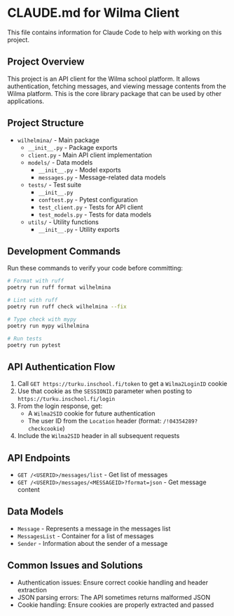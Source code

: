 # CLAUDE.md for Wilma Client

This file contains information for Claude Code to help with working on this project.

## Project Overview

This project is an API client for the Wilma school platform. It allows authentication, fetching messages, and viewing message contents from the Wilma platform. This is the core library package that can be used by other applications.

## Project Structure

- `wilhelmina/` - Main package
  - `__init__.py` - Package exports
  - `client.py` - Main API client implementation
  - `models/` - Data models
    - `__init__.py` - Model exports
    - `messages.py` - Message-related data models
  - `tests/` - Test suite
    - `__init__.py`
    - `conftest.py` - Pytest configuration
    - `test_client.py` - Tests for API client
    - `test_models.py` - Tests for data models
  - `utils/` - Utility functions
    - `__init__.py` - Utility exports

## Development Commands

Run these commands to verify your code before committing:

```bash
# Format with ruff
poetry run ruff format wilhelmina

# Lint with ruff
poetry run ruff check wilhelmina --fix

# Type check with mypy
poetry run mypy wilhelmina

# Run tests
poetry run pytest
```

## API Authentication Flow

1. Call `GET https://turku.inschool.fi/token` to get a `Wilma2LoginID` cookie
2. Use that cookie as the `SESSIONID` parameter when posting to `https://turku.inschool.fi/login`
3. From the login response, get:
   - A `Wilma2SID` cookie for future authentication
   - The user ID from the `Location` header (format: `/!04354289?checkcookie`)
4. Include the `Wilma2SID` header in all subsequent requests

## API Endpoints

- `GET /<USERID>/messages/list` - Get list of messages
- `GET /<USERID>/messages/<MESSAGEID>?format=json` - Get message content

## Data Models

- `Message` - Represents a message in the messages list
- `MessagesList` - Container for a list of messages
- `Sender` - Information about the sender of a message

## Common Issues and Solutions

- Authentication issues: Ensure correct cookie handling and header extraction
- JSON parsing errors: The API sometimes returns malformed JSON
- Cookie handling: Ensure cookies are properly extracted and passed
